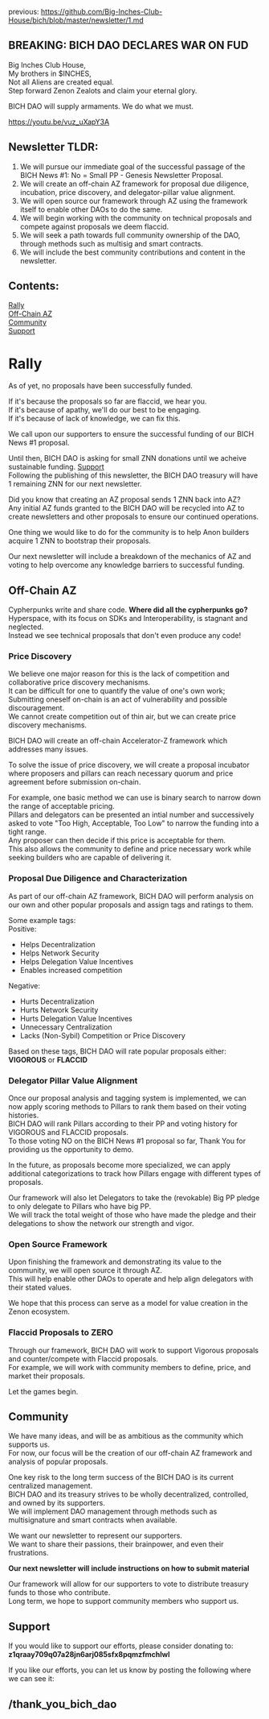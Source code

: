 previous: https://github.com/Big-Inches-Club-House/bich/blob/master/newsletter/1.md

## BREAKING: BICH DAO DECLARES WAR ON FUD

Big Inches Club House,  
My brothers in $INCHES,  
Not all Aliens are created equal.  
Step forward Zenon Zealots and claim your eternal glory.  

BICH DAO will supply armaments. We do what we must.  

https://youtu.be/vuz_uXapY3A

## Newsletter TLDR:

1. We will pursue our immediate goal of the successful passage of the BICH News #1: No = Small PP - Genesis Newsletter Proposal.
2. We will create an off-chain AZ framework for proposal due diligence, incubation, price discovery, and delegator-pillar value alignment.
3. We will open source our framework through AZ using the framework itself to enable other DAOs to do the same.
4. We will begin working with the community on technical proposals and compete against proposals we deem flaccid.
5. We will seek a path towards full community ownership of the DAO, through methods such as multisig and smart contracts.
6. We will include the best community contributions and content in the newsletter.

## Contents:

[Rally](#Rally)  
[Off-Chain AZ](#Off-Chain-AZ)  
[Community](#Community)  
[Support](#Support)

# Rally

As of yet, no proposals have been successfully funded.  

If it's because the proposals so far are flaccid, we hear you.  
If it's because of apathy, we'll do our best to be engaging.  
If it's because of lack of knowledge, we can fix this.  

We call upon our supporters to ensure the successful funding of our BICH News #1 proposal.  

Until then, BICH DAO is asking for small ZNN donations until we acheive sustainable funding. [Support](#Support)  
Following the publishing of this newsletter, the BICH DAO treasury will have 1 remaining ZNN for our next newsletter.  

Did you know that creating an AZ proposal sends 1 ZNN back into AZ?  
Any initial AZ funds granted to the BICH DAO will be recycled into AZ to create newsletters and other proposals to ensure our continued operations.

One thing we would like to do for the community is to help Anon builders acquire 1 ZNN to bootstrap their proposals.  

Our next newsletter will include a breakdown of the mechanics of AZ and voting to help overcome any knowledge barriers to successful funding.

## Off-Chain AZ

Cypherpunks write and share code. **Where did all the cypherpunks go?**  
Hyperspace, with its focus on SDKs and Interoperability, is stagnant and neglected.  
Instead we see technical proposals that don't even produce any code!  

### Price Discovery

We believe one major reason for this is the lack of competition and collaborative price discovery mechanisms.  
It can be difficult for one to quantify the value of one's own work;  
Submitting oneself on-chain is an act of vulnerability and possible discouragement.  
We cannot create competition out of thin air, but we can create price discovery mechanisms.  

BICH DAO will create an off-chain Accelerator-Z framework which addresses many issues.  

To solve the issue of price discovery, we will create a proposal incubator where proposers and pillars can reach necessary quorum and price agreement before submission on-chain.  

For example, one basic method we can use is binary search to narrow down the range of acceptable pricing.  
Pillars and delegators can be presented an intial number and successively asked to vote "Too High, Acceptable, Too Low" to narrow the funding into a tight range.  
Any proposer can then decide if this price is acceptable for them.  
This also allows the community to define and price necessary work while seeking builders who are capable of delivering it.  

### Proposal Due Diligence and Characterization

As part of our off-chain AZ framework, BICH DAO will perform analysis on our own and other popular proposals and assign tags and ratings to them.

Some example tags:  
Positive:  
* Helps Decentralization
* Helps Network Security
* Helps Delegation Value Incentives
* Enables increased competition

Negative:  
* Hurts Decentralization
* Hurts Network Security
* Hurts Delegation Value Incentives
* Unnecessary Centralization
* Lacks (Non-Sybil) Competition or Price Discovery

Based on these tags, BICH DAO will rate popular proposals either:  
**VIGOROUS** or **FLACCID**

### Delegator Pillar Value Alignment

Once our proposal analysis and tagging system is implemented, we can now apply scoring methods to Pillars to rank them based on their voting histories.  
BICH DAO will rank Pillars according to their PP and voting history for VIGOROUS and FLACCID proposals.  
To those voting NO on the BICH News #1 proposal so far, Thank You for providing us the opportunity to demo.  

In the future, as proposals become more specialized, we can apply additional categorizations to track how Pillars engage with different types of proposals.  

Our framework will also let Delegators to take the (revokable) Big PP pledge to only delegate to Pillars who have big PP.  
We will track the total weight of those who have made the pledge and their delegations to show the network our strength and vigor.  

### Open Source Framework

Upon finishing the framework and demonstrating its value to the community, we will open source it through AZ.  
This will help enable other DAOs to operate and help align delegators with their stated values.

We hope that this process can serve as a model for value creation in the Zenon ecosystem.  

### Flaccid Proposals to ZERO

Through our framework, BICH DAO will work to support Vigorous proposals and counter/compete with Flaccid proposals.  
For example, we will work with community members to define, price, and market their proposals.

Let the games begin.  

## Community

We have many ideas, and will be as ambitious as the community which supports us.  
For now, our focus will be the creation of our off-chain AZ framework and analysis of popular proposals.

One key risk to the long term success of the BICH DAO is its current centralized management.  
BICH DAO and its treasury strives to be wholly decentralized, controlled, and owned by its supporters.  
We will implement DAO management through methods such as multisignature and smart contracts when available.

We want our newsletter to represent our supporters.  
We want to share their passions, their brainpower, and even their frustrations.  

**Our next newsletter will include instructions on how to submit material**

Our framework will allow for our supporters to vote to distribute treasury funds to those who contribute.  
Long term, we hope to support community members who support us.  

## Support

If you would like to support our efforts, please consider donating to:  
**z1qraay709q07a28jn6arj085sfx8pqmzfmchlwl**

If you like our efforts, you can let us know by posting the following where we can see it:

## /thank_you_bich_dao
